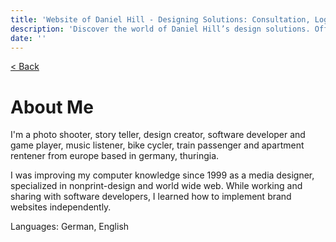 ```yaml
---
title: 'Website of Daniel Hill - Designing Solutions: Consultation, Logos, UI/UX, Software Development.'
description: 'Discover the world of Daniel Hill’s design solutions. Offering consultation, logo creation, UI/UX design, and software development services tailored to your needs. Explore my site to see how I can transform your ideas into reality.'
date: ''
---
```


[< Back](/)

# About Me

I'm a photo shooter, story teller, design creator, software developer and game player, music listener, bike cycler, train passenger and apartment rentener from europe based in germany, thuringia.

I was improving my computer knowledge since 1999 as a media designer, specialized in nonprint-design and world wide web. While working and sharing with software developers, I learned how to implement brand websites independently.

Languages: German, English